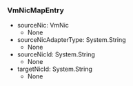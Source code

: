 ### VmNicMapEntry
- sourceNic: VmNic
  - None
- sourceNicAdapterType: System.String
  - None
- sourceNicId: System.String
  - None
- targetNicId: System.String
  - None
